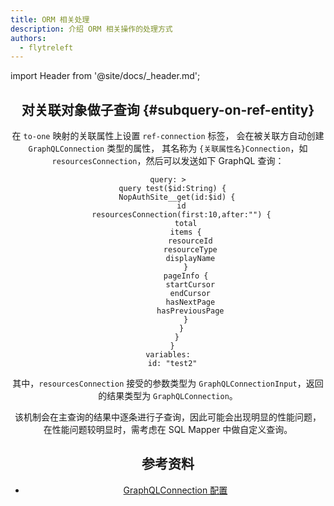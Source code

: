 ```yaml
---
title: ORM 相关处理
description: 介绍 ORM 相关操作的处理方式
authors:
  - flytreleft
---
```


import Header from '@site/docs/\_header.md';

<Header />

## 对关联对象做子查询 {#subquery-on-ref-entity}

在 `to-one` 映射的关联属性上设置 `ref-connection` 标签，
会在被关联方自动创建 `GraphQLConnection` 类型的属性，
其名称为 `{关联属性名}Connection`，如
`resourcesConnection`，然后可以发送如下 GraphQL 查询：

```
query: >
  query test($id:String) {
    NopAuthSite__get(id:$id) {
      id
      resourcesConnection(first:10,after:"") {
        total
        items {
          resourceId
          resourceType
          displayName
        }
        pageInfo {
          startCursor
          endCursor
          hasNextPage
          hasPreviousPage
        }
      }
    }
  }
variables:
  id: "test2"
```

其中，`resourcesConnection` 接受的参数类型为
`GraphQLConnectionInput`，返回的结果类型为
`GraphQLConnection`。

该机制会在主查询的结果中逐条进行子查询，因此可能会出现明显的性能问题，
在性能问题较明显时，需考虑在 SQL Mapper 中做自定义查询。

## 参考资料

- [GraphQLConnection 配置](https://gitee.com/canonical-entropy/nop-entropy/blob/master/docs/dev-guide/graphql/connection.md)
